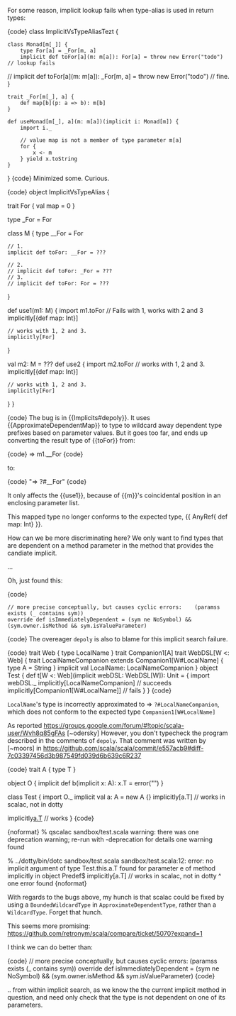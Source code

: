 For some reason, implicit lookup fails when type-alias is used in return types:

{code}
class ImplicitVsTypeAliasTezt {

    class Monad[m[_]] {
        type For[a] = _For[m, a]
        implicit def toFor[a](m: m[a]): For[a] = throw new Error("todo") // lookup fails
//        implicit def toFor[a](m: m[a]): _For[m, a] = throw new Error("todo") // fine.
    }

    trait _For[m[_], a] {
        def map[b](p: a => b): m[b]
    }

    def useMonad[m[_], a](m: m[a])(implicit i: Monad[m]) {
        import i._

        // value map is not a member of type parameter m[a]
        for {
            x <- m
        } yield x.toString
    }
}
{code}
Minimized some. Curious.

{code}
object ImplicitVsTypeAlias {

  trait For {
    val map = 0
  }

  type _For = For

  class M {
    type __For = For

    // 1.
    implicit def toFor: __For = ???

    // 2.
    // implicit def toFor: _For = ???
    // 3.
    // implicit def toFor: For = ???
  }

  def use1(m1: M) {
    import m1.toFor
    // Fails with 1, works with 2 and 3
    implicitly[{def map: Int}]

    // works with 1, 2 and 3.
    implicitly[For]
  }

  val m2: M = ???
  def use2 {
    import m2.toFor
    // works with 1, 2 and 3.
    implicitly[{def map: Int}]

    // works with 1, 2 and 3.
    implicitly[For]
  }
}

{code}
The bug is in {{Implicits#depoly}}. It uses {{ApproximateDependentMap}} to type to wildcard away dependent type prefixes based on parameter values. But it goes too far, and ends up converting the result type of {{toFor}} from:

{code}
=> m1.__For
{code}

to:

{code}
"=> ?#__For"
{code}

It only affects the {{use1}}, because of {{m}}'s coincidental position in an enclosing parameter list.

This mapped type no longer conforms to the expected type, {{ AnyRef{ def map: Int} }}.

How can we be more discriminating here? We only want to find types that are dependent on a method parameter in the method that provides the candiate implicit.

...

Oh, just found this:

{code}

    // more precise conceptually, but causes cyclic errors:    (paramss exists (_ contains sym))
    override def isImmediatelyDependent = (sym ne NoSymbol) && (sym.owner.isMethod && sym.isValueParameter)

{code}
The overeager `depoly` is also to blame for this implicit search failure.

{code}
trait Web {
  type LocalName
}
trait Companion1[A]
trait WebDSL[W <: Web] {
  trait LocalNameCompanion extends Companion1[W#LocalName] {
    type A = String
  }
  implicit val LocalName: LocalNameCompanion
}
object Test {
  def t[W <: Web](implicit webDSL: WebDSL[W]): Unit = {
    import webDSL._
    implicitly[LocalNameCompanion] // succeeds
    implicitly[Companion1[W#LocalName]] // fails
  }
}
{code}

`LocalName`'s type is incorrectly approximated to => `?#LocalNameCompanion`, which does not conform to the expected type `Companion1[W#LocalName]`

As reported https://groups.google.com/forum/#!topic/scala-user/Wvh8q85gFAs
[~odersky] However, you don't typecheck the program described in the comments of `depoly`. That comment was written by [~moors] in https://github.com/scala/scala/commit/e557acb9#diff-7c03397456d3b987549fd039d6b639c6R237

{code}
trait A {
  type T
}

object O {
  implicit def b(implicit x: A): x.T = error("")
}

class Test {
  import O._
  implicit val a: A = new A {}
  implicitly[a.T]       // works in scalac, not in dotty

  implicitly[a.T](b(a)) // works
}
{code}

{noformat}
% qscalac sandbox/test.scala
warning: there was one deprecation warning; re-run with -deprecation for details
one warning found

% ../dotty/bin/dotc sandbox/test.scala
sandbox/test.scala:12: error: no implicit argument of type Test.this.a.T found for parameter e of method implicitly in object Predef$
  implicitly[a.T]       // works in scalac, not in dotty
                 ^
one error found
{noformat}

With regards to the bugs above, my hunch is that scalac could be fixed by using a `BoundedWildcardType` in `ApproximateDependentType`, rather than a `WildcardType`.
Forget that hunch.

This seems more promising: https://github.com/retronym/scala/compare/ticket/5070?expand=1

I think we can do better than:

{code}
    // more precise conceptually, but causes cyclic errors:    (paramss exists (_ contains sym))
    override def isImmediatelyDependent = (sym ne NoSymbol) && (sym.owner.isMethod && sym.isValueParameter)
{code}

.. from within implicit search, as we know the the current implicit method in question, and need only check that the type is not dependent on one of its parameters.

